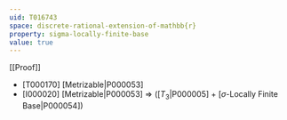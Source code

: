 ```yaml
---
uid: T016743
space: discrete-rational-extension-of-mathbb{r}
property: sigma-locally-finite-base
value: true
---
```

[[Proof]]

* [T000170] [Metrizable|P000053]
* [I000020] [Metrizable|P000053] => ([$T_3$|P000005] + [$\sigma$-Locally Finite Base|P000054])

